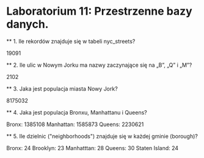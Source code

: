 # Laboratorium 11: Przestrzenne bazy danych.

** 1. Ile rekordów znajduje się w tabeli nyc_streets?

19091

** 2. Ile ulic w Nowym Jorku ma nazwy zaczynające się na „B”, „Q” i „M”?

2102

** 3. Jaka jest populacja miasta Nowy Jork?

8175032

** 4. Jaka jest populacja Bronxu, Manhattanu i Queens?

Bronx: 1385108
Manhattan: 1585873
Queens: 2230621

** 5. Ile dzielnic ("neighborhoods") znajduje się w każdej gminie (borough)?

Bronx: 24
Brooklyn: 23
Manhatttan: 28
Queens: 30
Staten Island: 24
